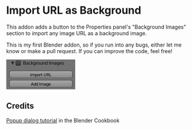 # Import URL as Background
This addon adds a button to the Properties panel's "Background Images" section to import any image URL as a background image.

This is my first Blender addon, so if you run into any bugs, either let me know or make a pull request. If you can improve the code, feel free!

![Preview](./screenshot-1.png)

## Credits
[Popup dialog tutorial](http://wiki.blender.org/index.php/Dev:Py/Scripts/Cookbook/Code_snippets/Interface#A_popup_dialog) in the Blender Cookbook